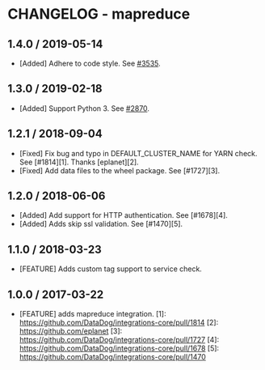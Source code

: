# CHANGELOG - mapreduce

## 1.4.0 / 2019-05-14

* [Added] Adhere to code style. See [#3535](https://github.com/DataDog/integrations-core/pull/3535).

## 1.3.0 / 2019-02-18

* [Added] Support Python 3. See [#2870](https://github.com/DataDog/integrations-core/pull/2870).

## 1.2.1 / 2018-09-04

* [Fixed] Fix bug and typo in DEFAULT_CLUSTER_NAME for YARN check. See [#1814][1]. Thanks [eplanet][2].
* [Fixed] Add data files to the wheel package. See [#1727][3].

## 1.2.0 / 2018-06-06

* [Added] Add support for HTTP authentication. See [#1678][4].
* [Added] Adds skip ssl validation. See [#1470][5].

## 1.1.0 / 2018-03-23

* [FEATURE] Adds custom tag support to service check.

## 1.0.0 / 2017-03-22

* [FEATURE] adds mapreduce integration.
[1]: https://github.com/DataDog/integrations-core/pull/1814
[2]: https://github.com/eplanet
[3]: https://github.com/DataDog/integrations-core/pull/1727
[4]: https://github.com/DataDog/integrations-core/pull/1678
[5]: https://github.com/DataDog/integrations-core/pull/1470
